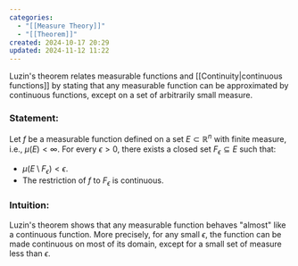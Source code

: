 ```yaml
---
categories:
  - "[[Measure Theory]]"
  - "[[Theorem]]"
created: 2024-10-17 20:29
updated: 2024-11-12 11:22
---
```

Luzin's theorem relates measurable functions and [[Continuity|continuous functions]] by stating that any measurable function can be approximated by continuous functions, except on a set of arbitrarily small measure.

### Statement:

Let $f$ be a measurable function defined on a set $E \subset \mathbb{R}^n$ with finite measure, i.e., $\mu(E) < \infty$. For every $\epsilon > 0$, there exists a closed set $F_\epsilon \subseteq E$ such that:

- $\mu(E \setminus F_\epsilon) < \epsilon$.
- The restriction of $f$ to $F_\epsilon$ is continuous.

### Intuition:

Luzin's theorem shows that any measurable function behaves "almost" like a continuous function. More precisely, for any small $\epsilon$, the function can be made continuous on most of its domain, except for a small set of measure less than $\epsilon$.